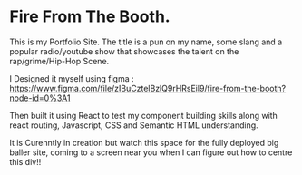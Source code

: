 # Fire From The Booth.

This is my Portfolio Site. The title is a pun on my name, some slang and a popular radio/youtube show that showcases the talent on the rap/grime/Hip-Hop Scene.

I Designed it myself using figma : https://www.figma.com/file/zIBuCztelBzlQ9rHRsEil9/fire-from-the-booth?node-id=0%3A1

Then built it using React to test my component building skills along with react routing, Javascript, CSS and Semantic HTML understanding.

It is Curenntly in creation but watch this space for the fully deployed big baller site, coming to a screen near you when I can figure out how to centre this div!! 